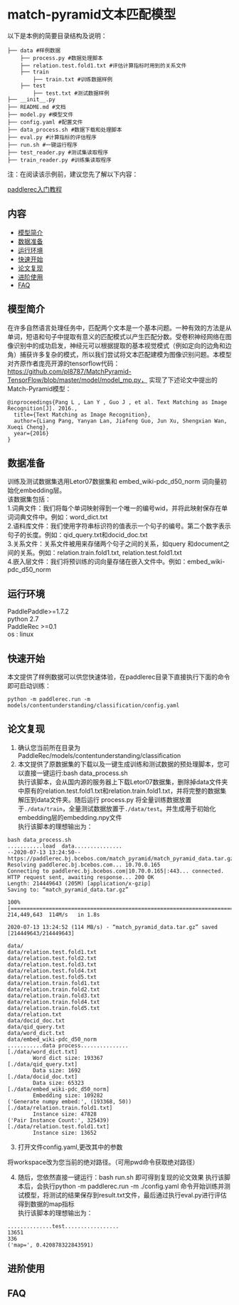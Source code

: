 # match-pyramid文本匹配模型

以下是本例的简要目录结构及说明： 

```
├── data #样例数据
    ├── process.py #数据处理脚本
    ├── relation.test.fold1.txt #评估计算指标时用到的关系文件
    ├── train
    	├── train.txt #训练数据样例
    ├── test
    	├── test.txt #测试数据样例
├── __init__.py
├── README.md #文档
├── model.py #模型文件
├── config.yaml #配置文件
├── data_process.sh #数据下载和处理脚本
├── eval.py #计算指标的评估程序
├── run.sh #一键运行程序
├── test_reader.py #测试集读取程序
├── train_reader.py #训练集读取程序
```

注：在阅读该示例前，建议您先了解以下内容：

[paddlerec入门教程](https://github.com/PaddlePaddle/PaddleRec/blob/master/README.md)

## 内容

- [模型简介](#模型简介)
- [数据准备](#数据准备)
- [运行环境](#运行环境)
- [快速开始](#快速开始)
- [论文复现](#论文复现)
- [进阶使用](#进阶使用)
- [FAQ](#FAQ)


## 模型简介
在许多自然语言处理任务中，匹配两个文本是一个基本问题。一种有效的方法是从单词，短语和句子中提取有意义的匹配模式以产生匹配分数。受卷积神经网络在图像识别中的成功启发，神经元可以根据提取的基本视觉模式（例如定向的边角和边角）捕获许多复杂的模式，所以我们尝试将文本匹配建模为图像识别问题。本模型对齐原作者庞亮开源的tensorflow代码：https://github.com/pl8787/MatchPyramid-TensorFlow/blob/master/model/model_mp.py， 实现了下述论文中提出的Match-Pyramid模型：

```text
@inproceedings{Pang L , Lan Y , Guo J , et al. Text Matching as Image Recognition[J]. 2016.,
  title={Text Matching as Image Recognition},
  author={Liang Pang, Yanyan Lan, Jiafeng Guo, Jun Xu, Shengxian Wan, Xueqi Cheng},
  year={2016}
}
```

## 数据准备
训练及测试数据集选用Letor07数据集和 embed_wiki-pdc_d50_norm 词向量初始化embedding层。  
该数据集包括：  
1.词典文件：我们将每个单词映射得到一个唯一的编号wid，并将此映射保存在单词词典文件中。例如：word_dict.txt  
2.语料库文件：我们使用字符串标识符的值表示一个句子的编号。第二个数字表示句子的长度。例如：qid_query.txt和docid_doc.txt  
3.关系文件：关系文件被用来存储两个句子之间的关系，如query 和document之间的关系。例如：relation.train.fold1.txt, relation.test.fold1.txt  
4.嵌入层文件：我们将预训练的词向量存储在嵌入文件中。例如：embed_wiki-pdc_d50_norm  

## 运行环境
PaddlePaddle>=1.7.2  
python 2.7  
PaddleRec >=0.1  
os : linux  

## 快速开始

本文提供了样例数据可以供您快速体验，在paddlerec目录下直接执行下面的命令即可启动训练： 

```
python -m paddlerec.run -m models/contentunderstanding/classification/config.yaml
```   

## 论文复现
1. 确认您当前所在目录为PaddleRec/models/contentunderstanding/classification
2. 本文提供了原数据集的下载以及一键生成训练和测试数据的预处理脚本，您可以直接一键运行:bash data_process.sh  
执行该脚本，会从国内源的服务器上下载Letor07数据集，删除掉data文件夹中原有的relation.test.fold1.txt和relation.train.fold1.txt，并将完整的数据集解压到data文件夹。随后运行 process.py 将全量训练数据放置于`./data/train`，全量测试数据放置于`./data/test`。并生成用于初始化embedding层的embedding.npy文件  
执行该脚本的理想输出为：  
```
bash data_process.sh
...........load  data...............
--2020-07-13 13:24:50--  https://paddlerec.bj.bcebos.com/match_pyramid/match_pyramid_data.tar.gz
Resolving paddlerec.bj.bcebos.com... 10.70.0.165
Connecting to paddlerec.bj.bcebos.com|10.70.0.165|:443... connected.
HTTP request sent, awaiting response... 200 OK
Length: 214449643 (205M) [application/x-gzip]
Saving to: “match_pyramid_data.tar.gz”

100%[==========================================================================================================>] 214,449,643  114M/s   in 1.8s

2020-07-13 13:24:52 (114 MB/s) - “match_pyramid_data.tar.gz” saved [214449643/214449643]

data/
data/relation.test.fold1.txt
data/relation.test.fold2.txt
data/relation.test.fold3.txt
data/relation.test.fold4.txt
data/relation.test.fold5.txt
data/relation.train.fold1.txt
data/relation.train.fold2.txt
data/relation.train.fold3.txt
data/relation.train.fold4.txt
data/relation.train.fold5.txt
data/relation.txt
data/docid_doc.txt
data/qid_query.txt
data/word_dict.txt
data/embed_wiki-pdc_d50_norm
...........data process...............
[./data/word_dict.txt]
        Word dict size: 193367
[./data/qid_query.txt]
        Data size: 1692
[./data/docid_doc.txt]
        Data size: 65323
[./data/embed_wiki-pdc_d50_norm]
        Embedding size: 109282
('Generate numpy embed:', (193368, 50))
[./data/relation.train.fold1.txt]
        Instance size: 47828
('Pair Instance Count:', 325439)
[./data/relation.test.fold1.txt]
        Instance size: 13652
```
3. 打开文件config.yaml,更改其中的参数  

将workspace改为您当前的绝对路径。（可用pwd命令获取绝对路径）

4. 随后，您依然直接一键运行：bash run.sh  即可得到复现的论文效果
执行该脚本后，会执行python -m paddlerec.run -m ./config.yaml 命令开始训练并测试模型，将测试的结果保存到result.txt文件，最后通过执行eval.py进行评估得到数据的map指标  
执行该脚本的理想输出为：  
```
..............test.................
13651
336
('map=', 0.420878322843591)
```  
## 进阶使用
  
## FAQ
